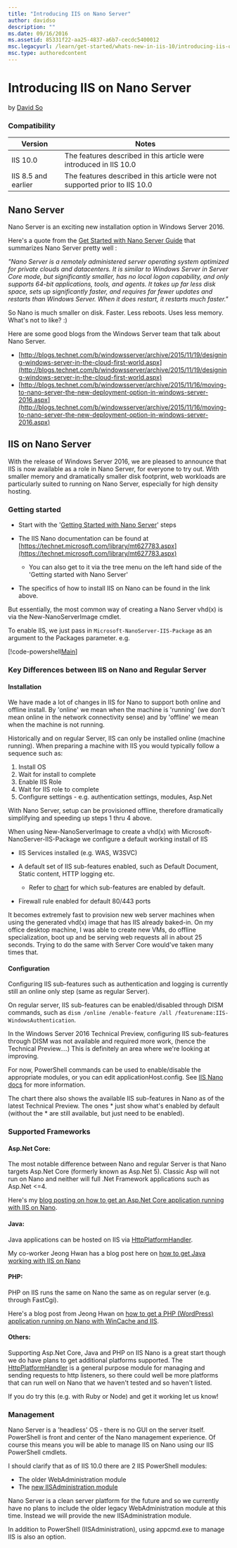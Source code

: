 ```yaml
---
title: "Introducing IIS on Nano Server"
author: davidso
description: ""
ms.date: 09/16/2016
ms.assetid: 85331f22-aa25-4837-a6b7-cecdc5400012
msc.legacyurl: /learn/get-started/whats-new-in-iis-10/introducing-iis-on-nano-server
msc.type: authoredcontent
---
```

Introducing IIS on Nano Server
====================
by [David So](https://github.com/davidso)

### Compatibility


| Version | Notes |
| --- | --- |
| IIS 10.0 | The features described in this article were introduced in IIS 10.0 |
| IIS 8.5 and earlier | The features described in this article were not supported prior to IIS 10.0 |


## Nano Server

Nano Server is an exciting new installation option in Windows Server 2016.

Here's a quote from the [Get Started with Nano Server Guide](https://technet.microsoft.com/library/mt126167.aspx) that summarizes Nano Server pretty well :

*&quot;Nano Server is a remotely administered server operating system optimized for private clouds and datacenters. It is similar to Windows Server in Server Core mode, but significantly smaller, has no local logon capability, and only supports 64-bit applications, tools, and agents. It takes up far less disk space, sets up significantly faster, and requires far fewer updates and restarts than Windows Server. When it does restart, it restarts much faster.&quot;*

So Nano is much smaller on disk. Faster. Less reboots. Uses less memory. What's not to like? :)

Here are some good blogs from the Windows Server team that talk about Nano Server.

- [http://blogs.technet.com/b/windowsserver/archive/2015/11/19/designing-windows-server-in-the-cloud-first-world.aspx](http://blogs.technet.com/b/windowsserver/archive/2015/11/19/designing-windows-server-in-the-cloud-first-world.aspx)
- [http://blogs.technet.com/b/windowsserver/archive/2015/11/16/moving-to-nano-server-the-new-deployment-option-in-windows-server-2016.aspx](http://blogs.technet.com/b/windowsserver/archive/2015/11/16/moving-to-nano-server-the-new-deployment-option-in-windows-server-2016.aspx)

## IIS on Nano Server

With the release of Windows Server 2016, we are pleased to announce that IIS is now available as a role in Nano Server, for everyone to try out. With smaller memory and dramatically smaller disk footprint, web workloads are particularly suited to running on Nano Server, especially for high density hosting.

### Getting started

- Start with the '[Getting Started with Nano Server](https://technet.microsoft.com/library/mt126167.aspx)' steps
- The IIS Nano documentation can be found at [https://technet.microsoft.com/library/mt627783.aspx](https://technet.microsoft.com/library/mt627783.aspx)

    - You can also get to it via the tree menu on the left hand side of the 'Getting started with Nano Server'
- The specifics of how to install IIS on Nano can be found in the link above.

But essentially, the most common way of creating a Nano Server vhd(x) is via the New-NanoServerImage cmdlet.

To enable IIS, we just pass in `Microsoft-NanoServer-IIS-Package` as an argument to the Packages parameter. e.g.

[!code-powershell[Main](introducing-iis-on-nano-server/samples/sample1.ps1?highlight=1)]

### Key Differences between IIS on Nano and Regular Server

#### Installation

We have made a lot of changes in IIS for Nano to support both online and offline install. By 'online' we mean when the machine is 'running' (we don't mean online in the network connectivity sense) and by 'offline' we mean when the machine is not running.

Historically and on regular Server, IIS can only be installed online (machine running). When preparing a machine with IIS you would typically follow a sequence such as:

1. Install OS
2. Wait for install to complete
3. Enable IIS Role
4. Wait for IIS role to complete
5. Configure settings - e.g. authentication settings, modules, Asp.Net

With Nano Server, setup can be provisioned offline, therefore dramatically simplifying and speeding up steps 1 thru 4 above.

When using New-NanoServerImage to create a vhd(x) with Microsoft-NanoServer-IIS-Package we configure a default working install of IIS

- IIS Services installed (e.g. WAS, W3SVC)
- A default set of IIS sub-features enabled, such as Default Document, Static content, HTTP logging etc. 

    - Refer to [chart](https://technet.microsoft.com/library/mt627783.aspx) for which sub-features are enabled by default.
- Firewall rule enabled for default 80/443 ports

It becomes extremely fast to provision new web server machines when using the generated vhd(x) image that has IIS already baked-in. On my office desktop machine, I was able to create new VMs, do offline specialization, boot up and be serving web requests all in about 25 seconds. Trying to do the same with Server Core would've taken many times that.

#### Configuration

Configuring IIS sub-features such as authentication and logging is currently still an online only step (same as regular Server).

On regular server, IIS sub-features can be enabled/disabled through DISM commands, such as `dism /online /enable-feature /all /featurename:IIS-WindowsAuthentication`.

In the Windows Server 2016 Technical Preview, configuring IIS sub-features through DISM was not available and required more work, (hence the Technical Preview....) This is definitely an area where we're looking at improving.

For now, PowerShell commands can be used to enable/disable the appropriate modules, or you can edit applicationHost.config. See [IIS Nano docs](https://technet.microsoft.com/library/mt627783.aspx) for more information.

The chart there also shows the available IIS sub-features in Nano as of the latest Technical Preview. The ones \* just show what's enabled by default (without the \* are still available, but just need to be enabled).

### Supported Frameworks

#### Asp.Net Core:

The most notable difference between Nano and regular Server is that Nano targets Asp.Net Core (formerly known as Asp.Net 5). Classic Asp will not run on Nano and neither will full .Net Framework applications such as Asp.Net &lt;=4.

Here's my [blog posting on how to get an Asp.Net Core application running with IIS on Nano](https://blogs.iis.net/davidso/nano/aspnet).

#### Java:

Java applications can be hosted on IIS via [HttpPlatformHandler](https://www.iis.net/downloads/microsoft/httpplatformhandler).

My co-worker Jeong Hwan has a blog post here on [how to get Java working with IIS on Nano](https://blogs.iis.net/jeonghwan/running-tomcat-with-iis-on-nano-server)

#### PHP:

PHP on IIS runs the same on Nano the same as on regular server (e.g. through FastCgi).

Here's a blog post from Jeong Hwan on [how to get a PHP (WordPress) application running on Nano with WinCache and IIS](https://blogs.iis.net/jeonghwan/running-wordpress-with-iis-and-wincache-on-nano-server).

#### Others:

Supporting Asp.Net Core, Java and PHP on IIS Nano is a great start though we do have plans to get additional platforms supported. The [HttpPlatformHandler](https://www.iis.net/downloads/microsoft/httpplatformhandler) is a general purpose module for managing and sending requests to http listeners, so there could well be more platforms that can run well on Nano that we haven't tested and so haven't listed.

If you do try this (e.g. with Ruby or Node) and get it working let us know!

### Management

Nano Server is a 'headless' OS - there is no GUI on the server itself. PowerShell is front and center of the Nano management experience. Of course this means you will be able to manage IIS on Nano using our IIS PowerShell cmdlets.

I should clarify that as of IIS 10.0 there are 2 IIS PowerShell modules:

- The older WebAdministration module
- The [new IISAdministration module](https://blogs.iis.net/bariscaglar/iisadministration-powershell-cmdlets-new-feature-in-windows-10-server-2016)

Nano Server is a clean server platform for the future and so we currently have no plans to include the older legacy WebAdministration module at this time. Instead we will provide the new IISAdministration module.

In addition to PowerShell (IISAdministration), using appcmd.exe to manage IIS is also an option.